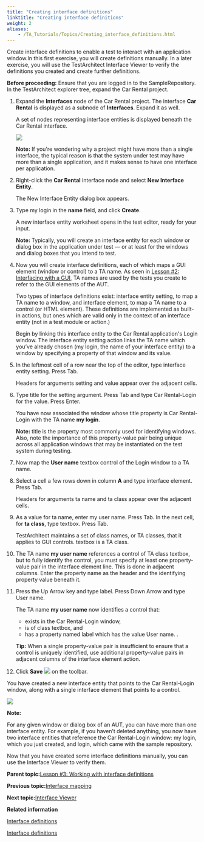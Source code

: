 ```yaml
--- 
title: "Creating interface definitions"
linktitle: "Creating interface definitions"
weight: 2
aliases: 
    - /TA_Tutorials/Topics/Creating_interface_definitions.html
---
```


Create interface definitions to enable a test to interact with an application window.In this first exercise, you will create definitions manually. In a later exercise, you will use the TestArchitect Interface Viewer to verify the definitions you created and create further definitions.

**Before proceeding:** Ensure that you are logged in to the SampleRepository. In the TestArchitect explorer tree, expand the Car Rental project.

1.  Expand the **Interfaces** node of the Car Rental project. The interface **Car Rental** is displayed as a subnode of **Interfaces**. Expand it as well.

    A set of nodes representing interface entities is displayed beneath the Car Rental interface.

    ![](/images//Images/tut.TAX.Interfaces.Car_Rental.png)

    **Note:** If you're wondering why a project might have more than a single interface, the typical reason is that the system under test may have more than a single application, and it makes sense to have one interface per application.

2.  Right-click the **Car Rental** interface node and select **New Interface Entity**.

    The New Interface Entity dialog box appears.

3.  Type my login in the **name** field, and click **Create**.

    A new interface entity worksheet opens in the test editor, ready for your input.

    **Note:** Typically, you will create an interface entity for each window or dialog box in the application under test — or at least for the windows and dialog boxes that you intend to test.

4.  Now you will create interface definitions, each of which maps a GUI element \(window or control\) to a TA name. As seen in [Lesson \#2: Interfacing with a GUI](Tutorial_Interfacing_with_a_GUI.html), TA names are used by the tests you create to refer to the GUI elements of the AUT.

    Two types of interface definitions exist: interface entity setting, to map a TA name to a window, and interface element, to map a TA name to a control \(or HTML element\). These definitions are implemented as built-in actions, but ones which are valid only in the context of an interface entity \(not in a test module or action.\)

    Begin by linking this interface entity to the Car Rental application's Login window. The interface entity setting action links the TA name which you’ve already chosen \(my login, the name of your interface entity\) to a window by specifying a property of that window and its value.

5.  In the leftmost cell of a row near the top of the editor, type interface entity setting. Press Tab.

    Headers for arguments setting and value appear over the adjacent cells.

6.  Type title for the setting argument. Press Tab and type Car Rental-Login for the value. Press Enter.

    You have now associated the window whose title property is Car Rental-Login with the TA name **my login**.

    **Note:** title is the property most commonly used for identifying windows. Also, note the importance of this property-value pair being unique across all application windows that may be instantiated on the test system during testing.

7.  Now map the **User name** textbox control of the Login window to a TA name.
8.  Select a cell a few rows down in column **A** and type interface element. Press Tab.

    Headers for arguments ta name and ta class appear over the adjacent cells.

9.  As a value for ta name, enter my user name. Press Tab. In the next cell, for **ta class**, type textbox. Press Tab.

    TestArchitect maintains a set of class names, or TA classes, that it applies to GUI controls. textbox is a TA class.

10. The TA name **my user name** references a control of TA class textbox, but to fully identify the control, you must specify at least one property-value pair in the interface element line. This is done in adjacent columns. Enter the property name as the header and the identifying property value beneath it.
11. Press the Up Arrow key and type label. Press Down Arrow and type User name.

    The TA name **my user name** now identifies a control that:

    -   exists in the Car Rental-Login window,
    -   is of class textbox, and
    -   has a property named label which has the value User name.
    .

    **Tip:** When a single property-value pair is insufficient to ensure that a control is uniquely identified, use additional property-value pairs in adjacent columns of the interface element action.

12. Click **Save** ![](/images//Images/TA_Tutorials/Images/btn.TAC_toolbar.SaveFile.png) on the toolbar.


You have created a new interface entity that points to the Car Rental-Login window, along with a single interface element that points to a control.

![](/images//Images/tut.Interface_defs.IntEnt01.png)

**Note:**

For any given window or dialog box of an AUT, you can have more than one interface entity. For example, if you haven’t deleted anything, you now have two interface entities that reference the Car Rental-Login window: my login, which you just created, and login, which came with the sample repository.

Now that you have created some interface definitions manually, you can use the Interface Viewer to verify them.

**Parent topic:**[Lesson \#3: Working with interface definitions](/TA_Tutorials/Topics/Tutorial_Working_with_interface_definitions.html)

**Previous topic:**[Interface mapping](/TA_Tutorials/Topics/Interface_mapping_discussion.201401.html)

**Next topic:**[Interface Viewer](/TA_Tutorials/Topics/Interface_Viewer.html)

**Related information**  


[Interface definitions](/TA_Help/Topics/ABT_interface_def.html)

[Interface definitions](/TA_Help/Topics/Interface_def.html)

